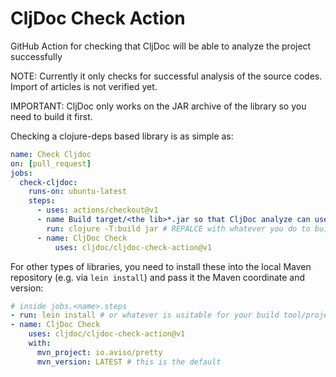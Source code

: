 # CljDoc Check Action

GitHub Action for checking that CljDoc will be able to analyze the project successfully

NOTE: Currently it only checks for successful analysis of the source codes. Import of articles is not verified yet.

IMPORTANT: CljDoc only works on the JAR archive of the library so you need to build it first.

Checking a clojure-deps based library is as simple as:

```yaml
name: Check Cljdoc
on: [pull_request]
jobs:
  check-cljdoc:
    runs-on: ubuntu-latest
    steps:
      - uses: actions/checkout@v1
      - name Build target/<the lib>*.jar so that CljDoc analyze can use it:
        run: clojure -T:build jar # REPALCE with whatever you do to build your jar
      - name: CljDoc Check
          uses: cljdoc/cljdoc-check-action@v1
```

For other types of libraries, you need to install these into the local Maven repository (e.g. via `lein install`) and pass it the Maven coordinate and version:

```yaml
# inside jobs.<name>.steps
- run: lein install # or whatever is usitable for your build tool/project, to install the library into a maven repo
- name: CljDoc Check
    uses: cljdoc/cljdoc-check-action@v1
    with:
      mvn_project: io.aviso/pretty
      mvn_version: LATEST # this is the default
```